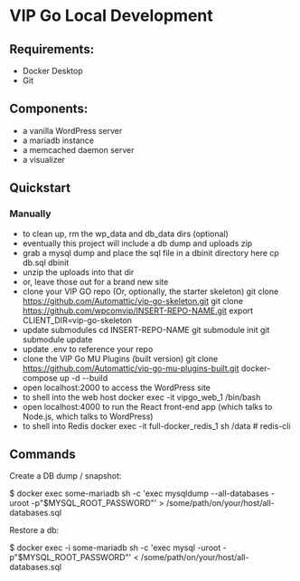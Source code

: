 # VIP Go Local Development

## Requirements:
- Docker Desktop
- Git

## Components:
- a vanilla WordPress server
- a mariadb instance
- a memcached daemon server
- a visualizer

## Quickstart

### Manually

- to clean up, rm the wp_data and db_data dirs (optional)
- eventually this project will include a db dump and uploads zip
- grab a mysql dump and place the sql file in a dbinit directory here
cp db.sql dbinit
- unzip the uploads into that dir
- or, leave those out for a brand new site
- clone your VIP GO repo (Or, optionally, the starter skeleton)
git clone https://github.com/Automattic/vip-go-skeleton.git
git clone https://github.com/wpcomvip/INSERT-REPO-NAME.git
export CLIENT_DIR=vip-go-skeleton
- update submodules
cd INSERT-REPO-NAME
git submodule init
git submodule update
- update .env to reference your repo
- clone the VIP Go MU Plugins (built version)
git clone https://github.com/Automattic/vip-go-mu-plugins-built.git
docker-compose up -d --build
- open localhost:2000 to access the WordPress site
- to shell into the web host
docker exec -it vipgo_web_1 /bin/bash
- open localhost:4000 to run the React front-end app (which talks to Node.js, which talks to WordPress)
- to shell into Redis
docker exec -it full-docker_redis_1 sh
/data # redis-cli

## Commands

Create a DB dump / snapshot:

$ docker exec some-mariadb sh -c 'exec mysqldump --all-databases -uroot -p"$MYSQL_ROOT_PASSWORD"' > /some/path/on/your/host/all-databases.sql

Restore a db:

$ docker exec -i some-mariadb sh -c 'exec mysql -uroot -p"$MYSQL_ROOT_PASSWORD"' < /some/path/on/your/host/all-databases.sql

